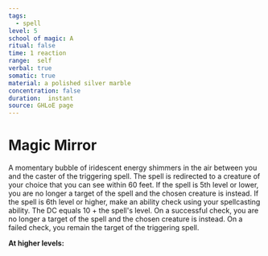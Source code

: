 ```yaml
---
tags:
  - spell
level: 5
school of magic: A
ritual: false
time: 1 reaction
range:  self
verbal: true
somatic: true
material: a polished silver marble
concentration: false
duration:  instant
source: GHLoE page 
---
```

# Magic Mirror
A momentary bubble of iridescent energy shimmers in the air between you and the caster of the triggering spell. The spell is redirected to a creature of your choice that you can see within 60 feet. If the spell is 5th level or lower, you are no longer a target of the spell and the chosen creature is instead. If the spell is 6th level or higher, make an ability check using your spellcasting ability. The DC equals 10 + the spell's level. On a successful check, you are no longer a target of the spell and the chosen creature is instead. On a failed check, you remain the target of the triggering spell.

**At higher levels:** 